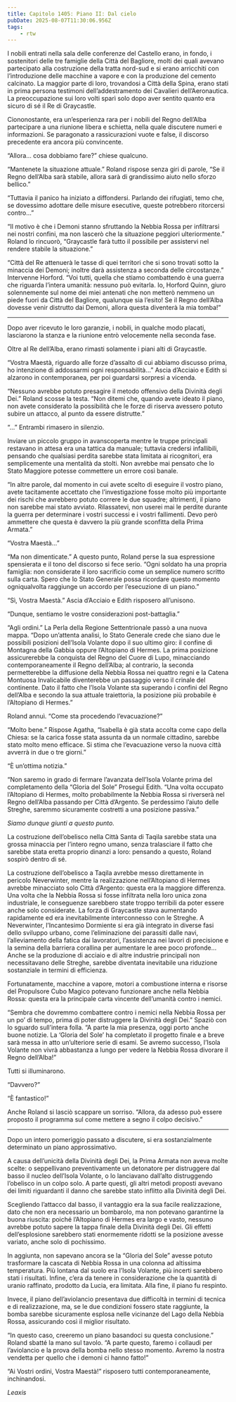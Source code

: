 ```yaml
---
title: Capitolo 1405: Piano II: Dal cielo
pubDate: 2025-08-07T11:30:06.956Z
tags:
    - rtw
---
```



I nobili entrati nella sala delle conferenze del Castello erano, in fondo, i sostenitori delle tre famiglie della Città del Bagliore, molti dei quali avevano partecipato alla costruzione della tratta nord-sud e si erano arricchiti con l’introduzione delle macchine a vapore e con la produzione del cemento calcinato. La maggior parte di loro, trovandosi a Città della Spina, erano stati in prima persona testimoni dell’addestramento dei Cavalieri dell’Aeronautica. La preoccupazione sui loro volti sparì solo dopo aver sentito quanto era sicuro di sé il Re di Graycastle.


Ciononostante, era un’esperienza rara per i nobili del Regno dell’Alba partecipare a una riunione libera e schietta, nella quale discutere numeri e informazioni. Se paragonato a rassicurazioni vuote e false, il discorso precedente era ancora più convincente.


“Allora… cosa dobbiamo fare?” chiese qualcuno.


“Mantenete la situazione attuale.” Roland rispose senza giri di parole, “Se il Regno dell’Alba sarà stabile, allora sarà di grandissimo aiuto nello sforzo bellico.”


“Tuttavia il panico ha iniziato a diffondersi. Parlando dei rifugiati, temo che, se dovessimo adottare delle misure esecutive, queste potrebbero ritorcersi contro…”


“Il motivo è che i Demoni stanno sfruttando la Nebbia Rossa per infiltrarsi nei nostri confini, ma non lascerò che la situazione peggiori ulteriormente.” Roland lo rincuorò, “Graycastle farà tutto il possibile per assistervi nel rendere stabile la situazione.”


“Città del Re attenuerà le tasse di quei territori che si sono trovati sotto la minaccia dei Demoni; inoltre darà assistenza a seconda delle circostanze.” Intervenne Horford. “Voi tutti, quella che stiamo combattendo è una guerra che riguarda l’intera umanità: nessuno può evitarla. Io, Horford Quinn, giuro solennemente sul nome dei miei antenati che non metterò nemmeno un piede fuori da Città del Bagliore, qualunque sia l’esito! Se il Regno dell’Alba dovesse venir distrutto dai Demoni, allora questa diventerà la mia tomba!”






***






Dopo aver ricevuto le loro garanzie, i nobili, in qualche modo placati, lasciarono la stanza e la riunione entrò velocemente nella seconda fase.


Oltre al Re dell’Alba, erano rimasti solamente i piani alti di Graycastle.


“Vostra Maestà, riguardo alle forze d’assalto di cui abbiamo discusso prima, ho intenzione di addossarmi ogni responsabilità…” Ascia d’Acciaio e Edith si alzarono in contemporanea, per poi guardarsi sorpresi a vicenda.


“Nessuno avrebbe potuto presagire il metodo offensivo della Divinità degli Dei.” Roland scosse la testa. “Non ditemi che, quando avete ideato il piano, non avete considerato la possibilità che le forze di riserva avessero potuto subire un attacco, al punto da essere distrutte.”


“…” Entrambi rimasero in silenzio.


Inviare un piccolo gruppo in avanscoperta mentre le truppe principali restavano in attesa era una tattica da manuale; tuttavia credersi infallibili, pensando che qualsiasi perdita sarebbe stata limitata ai ricognitori, era semplicemente una mentalità da stolti. Non avrebbe mai pensato che lo Stato Maggiore potesse commettere un errore così banale.


“In altre parole, dal momento in cui avete scelto di eseguire il vostro piano, avete tacitamente accettato che l’investigazione fosse molto più importante dei rischi che avrebbero potuto correre le due squadre; altrimenti, il piano non sarebbe mai stato avviato. Rilassatevi, non userei mai le perdite durante la guerra per determinare i vostri successi e i vostri fallimenti. Devo però ammettere che questa è davvero la più grande sconfitta della Prima Armata.”


“Vostra Maestà…”


“Ma non dimenticate.” A questo punto, Roland perse la sua espressione spensierata e il tono del discorso si fece serio. “Ogni soldato ha una propria famiglia: non considerate il loro sacrificio come un semplice numero scritto sulla carta. Spero che lo Stato Generale possa ricordare questo momento ogniqualvolta raggiunge un accordo per l’esecuzione di un piano.”


“Sì, Vostra Maestà.” Ascia d’Acciaio e Edith risposero all’unisono.


“Dunque, sentiamo le vostre considerazioni post-battaglia.”


“Agli ordini.” La Perla della Regione Settentrionale passò a una nuova mappa. “Dopo un’attenta analisi, lo Stato Generale crede che siano due le possibili posizioni dell’Isola Volante dopo il suo ultimo giro: il confine di Montagna della Gabbia oppure l’Altopiano di Hermes. La prima posizione assicurerebbe la conquista del Regno del Cuore di Lupo, minacciando contemporaneamente il Regno dell’Alba; al contrario, la seconda permetterebbe la diffusione della Nebbia Rossa nei quattro regni e la Catena Montuosa Invalicabile diventerebbe un passaggio verso il crinale del continente. Dato il fatto che l’Isola Volante sta superando i confini del Regno dell’Alba e secondo la sua attuale traiettoria, la posizione più probabile è l’Altopiano di Hermes.”


Roland annuì. “Come sta procedendo l’evacuazione?”


“Molto bene.” Rispose Agatha, “Isabella è già stata accolta come capo della Chiesa: se la carica fosse stata assunta da un normale cittadino, sarebbe stato molto meno efficace. Si stima che l’evacuazione verso la nuova città avverrà in due o tre giorni.”


“È un’ottima notizia.”


“Non saremo in grado di fermare l’avanzata dell’Isola Volante prima del completamento della “Gloria del Sole” Proseguì Edith. “Una volta occupato l’Altopiano di Hermes, molto probabilmente la Nebbia Rossa si riverserà nel Regno dell’Alba passando per Città d’Argento. Se perdessimo l’aiuto delle Streghe, saremmo sicuramente costretti a una posizione passiva.”


<em>Siamo dunque giunti a questo punto.</em>


La costruzione dell’obelisco nella Città Santa di Taqila sarebbe stata una grossa minaccia per l’intero regno umano, senza tralasciare il fatto che sarebbe stata eretta proprio dinanzi a loro: pensando a questo, Roland sospirò dentro di sé.


La costruzione dell’obelisco a Taqila avrebbe messo direttamente in pericolo Neverwinter, mentre la realizzazione nell’Altopiano di Hermes avrebbe minacciato solo Città d’Argento: questa era la maggiore differenza. Una volta che la Nebbia Rossa si fosse infiltrata nella loro unica zona industriale, le conseguenze sarebbero state troppo terribili da poter essere anche solo considerate. La forza di Graycastle stava aumentando rapidamente ed era inevitabilmente interconnesso con le Streghe. A Neverwinter, l’Incantesimo Dormiente si era già integrato in diverse fasi dello sviluppo urbano, come l’eliminazione dei parassiti dalle navi, l’alleviamento della fatica dai lavoratori, l’assistenza nei lavori di precisione e la semina della barriera corallina per aumentare le aree poco profonde… Anche se la produzione di acciaio e di altre industrie principali non necessitavano delle Streghe, sarebbe diventata inevitabile una riduzione sostanziale in termini di efficienza.


Fortunatamente, macchine a vapore, motori a combustione interna e risorse del Propulsore Cubo Magico potevano funzionare anche nella Nebbia Rossa: questa era la principale carta vincente dell’umanità contro i nemici.


“Sembra che dovremmo combattere contro i nemici nella Nebbia Rossa per un po’ di tempo, prima di poter distruggere la Divinità degli Dei.” Spaziò con lo sguardo sull’intera folla. “A parte la mia presenza, oggi porto anche buone notizie. La ‘Gloria del Sole’ ha completato il progetto finale e a breve sarà messa in atto un’ulteriore serie di esami. Se avremo successo, l’Isola Volante non vivrà abbastanza a lungo per vedere la Nebbia Rossa divorare il Regno dell’Alba!”


Tutti si illuminarono.


“Davvero?”


“È fantastico!”


Anche Roland si lasciò scappare un sorriso. “Allora, da adesso può essere proposto il programma sul come mettere a segno il colpo decisivo.”






***






Dopo un intero pomeriggio passato a discutere, si era sostanzialmente determinato un piano approssimativo.


A causa dell’unicità della Divinità degli Dei, la Prima Armata non aveva molte scelte: o seppellivano preventivamente un detonatore per distruggere dal basso il nucleo dell’Isola Volante, o lo lanciavano dall’alto distruggendo l’obelisco in un colpo solo. A parte questi, gli altri metodi proposti avevano dei limiti riguardanti il danno che sarebbe stato inflitto alla Divinità degli Dei.


Scegliendo l’attacco dal basso, il vantaggio era la sua facile realizzazione, dato che non era necessario un bombarolo, ma non potevano garantirne la buona riuscita: poiché l’Altopiano di Hermes era largo e vasto, nessuno avrebbe potuto sapere la tappa finale della Divinità degli Dei. Gli effetti dell’esplosione sarebbero stati enormemente ridotti se la posizione avesse variato, anche solo di pochissimo.


In aggiunta, non sapevano ancora se la “Gloria del Sole” avesse potuto trasformare la cascata di Nebbia Rossa in una colonna ad altissima temperatura. Più lontana dal suolo era l’Isola Volante, più incerti sarebbero stati i risultati. Infine, c’era da tenere in considerazione che la quantità di uranio raffinato, prodotto da Lucia, era limitata. Alla fine, il piano fu respinto.


Invece, il piano dell’aviolancio presentava due difficoltà in termini di tecnica e di realizzazione, ma, se le due condizioni fossero state raggiunte, la bomba sarebbe sicuramente esplosa nelle vicinanze del Lago della Nebbia Rossa, assicurando così il miglior risultato.


“In questo caso, creeremo un piano basandoci su questa conclusione.” Roland sbatté la mano sul tavolo. “A parte questo, faremo i collaudi per l’aviolancio e la prova della bomba nello stesso momento. Avremo la nostra vendetta per quello che i demoni ci hanno fatto!”


“Ai Vostri ordini, Vostra Maestà!” risposero tutti contemporaneamente, inchinandosi.










<em>Leaxis</em>
                                


                                



